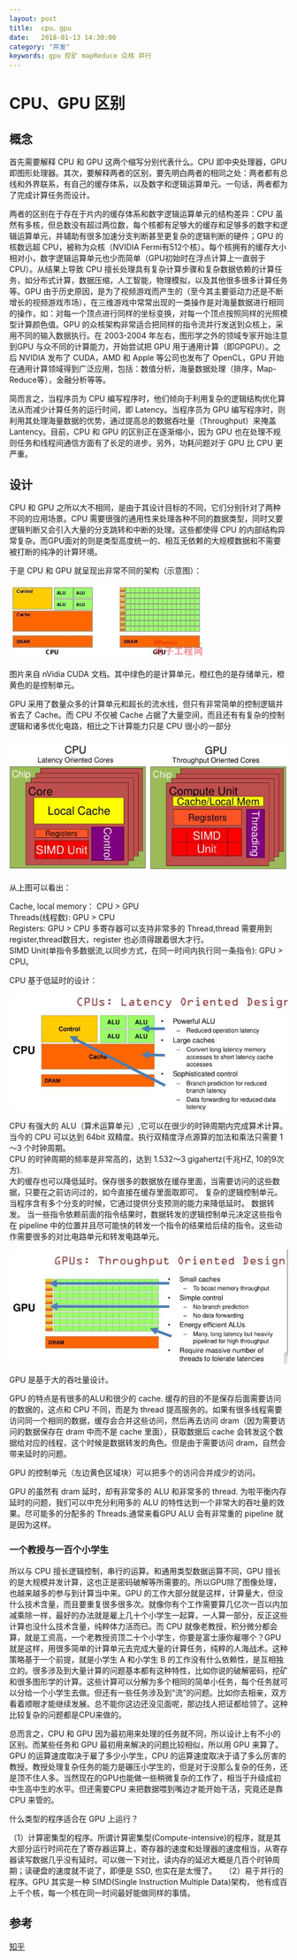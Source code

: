 ```yaml
---
layout: post
title:  cpu、gpu
date:   2018-01-13 14:30:00
category: "并发"
keywords: gpu 挖矿 mapReduce 众核 并行
---
```


# CPU、GPU 区别  
## 概念
首先需要解释 CPU 和 GPU 这两个缩写分别代表什么。CPU 即中央处理器，GPU 即图形处理器。其次，要解释两者的区别，要先明白两者的相同之处：两者都有总线和外界联系，有自己的缓存体系，以及数字和逻辑运算单元。一句话，两者都为了完成计算任务而设计。  

两者的区别在于存在于片内的缓存体系和数字逻辑运算单元的结构差异：CPU 虽然有多核，但总数没有超过两位数，每个核都有足够大的缓存和足够多的数字和逻辑运算单元，并辅助有很多加速分支判断甚至更复杂的逻辑判断的硬件；GPU 的核数远超 CPU，被称为众核（NVIDIA Fermi有512个核）。每个核拥有的缓存大小相对小，数字逻辑运算单元也少而简单（GPU初始时在浮点计算上一直弱于CPU）。从结果上导致 CPU 擅长处理具有复杂计算步骤和复杂数据依赖的计算任务，如分布式计算，数据压缩，人工智能，物理模拟，以及其他很多很多计算任务等。GPU 由于历史原因，是为了视频游戏而产生的（至今其主要驱动力还是不断增长的视频游戏市场），在三维游戏中常常出现的一类操作是对海量数据进行相同的操作，如：对每一个顶点进行同样的坐标变换，对每一个顶点按照同样的光照模型计算颜色值。GPU 的众核架构非常适合把同样的指令流并行发送到众核上，采用不同的输入数据执行。在 2003-2004 年左右，图形学之外的领域专家开始注意到GPU 与众不同的计算能力，开始尝试把 GPU 用于通用计算（即GPGPU）。之后 NVIDIA 发布了 CUDA，AMD 和 Apple 等公司也发布了 OpenCL，GPU 开始在通用计算领域得到广泛应用，包括：数值分析，海量数据处理（排序，Map-Reduce等），金融分析等等。  

简而言之，当程序员为 CPU 编写程序时，他们倾向于利用复杂的逻辑结构优化算法从而减少计算任务的运行时间，即 Latency。当程序员为 GPU 编写程序时，则利用其处理海量数据的优势，通过提高总的数据吞吐量（Throughput）来掩盖 Lantency。目前，CPU 和 GPU 的区别正在逐渐缩小，因为 GPU 也在处理不规则任务和线程间通信方面有了长足的进步。另外，功耗问题对于 GPU 比 CPU 更严重。

## 设计

CPU 和 GPU 之所以大不相同，是由于其设计目标的不同，它们分别针对了两种不同的应用场景。CPU 需要很强的通用性来处理各种不同的数据类型，同时又要逻辑判断又会引入大量的分支跳转和中断的处理。这些都使得 CPU 的内部结构异常复杂。而GPU面对的则是类型高度统一的、相互无依赖的大规模数据和不需要被打断的纯净的计算环境。

于是 CPU 和 GPU 就呈现出非常不同的架构（示意图）：

![cpu_gpu](/images/posts/cpu_gpu/cpu_gpu_arc.jpg)

图片来自 nVidia CUDA 文档。其中绿色的是计算单元，橙红色的是存储单元，橙黄色的是控制单元。

GPU 采用了数量众多的计算单元和超长的流水线，但只有非常简单的控制逻辑并省去了 Cache。而 CPU 不仅被 Cache 占据了大量空间，而且还有有复杂的控制逻辑和诸多优化电路，相比之下计算能力只是 CPU 很小的一部分

![cpu_gpu](/images/posts/cpu_gpu/oriention.jpg)

从上图可以看出：

Cache, local memory： CPU > GPU  
Threads(线程数): GPU > CPU  
Registers: GPU > CPU  多寄存器可以支持非常多的 Thread,thread 需要用到 register,thread数目大，register 也必须得跟着很大才行。  
SIMD Unit(单指令多数据流,以同步方式，在同一时间内执行同一条指令): GPU > CPU。  

CPU 基于低延时的设计：  

![cpu_gpu](/images/posts/cpu_gpu/latency_oriented.jpg)  

CPU 有强大的 ALU（算术运算单元）,它可以在很少的时钟周期内完成算术计算。  
当今的 CPU 可以达到 64bit 双精度。执行双精度浮点源算的加法和乘法只需要 1～3 个时钟周期。  
CPU 的时钟周期的频率是非常高的，达到 1.532～3 gigahertz(千兆HZ, 10的9次方).  
大的缓存也可以降低延时。保存很多的数据放在缓存里面，当需要访问的这些数据，只要在之前访问过的，如今直接在缓存里面取即可。
复杂的逻辑控制单元。当程序含有多个分支的时候，它通过提供分支预测的能力来降低延时。
数据转发。 当一些指令依赖前面的指令结果时，数据转发的逻辑控制单元决定这些指令在 pipeline 中的位置并且尽可能快的转发一个指令的结果给后续的指令。这些动作需要很多的对比电路单元和转发电路单元。 

![cpu_gpu](/images/posts/cpu_gpu/throughout_oriented.jpg)  

GPU 是基于大的吞吐量设计。

GPU 的特点是有很多的ALU和很少的 cache. 缓存的目的不是保存后面需要访问的数据的，这点和 CPU 不同，而是为 thread 提高服务的。如果有很多线程需要访问同一个相同的数据，缓存会合并这些访问，然后再去访问 dram（因为需要访问的数据保存在 dram 中而不是 cache 里面），获取数据后 cache 会转发这个数据给对应的线程，这个时候是数据转发的角色。但是由于需要访问 dram，自然会带来延时的问题。

GPU 的控制单元（左边黄色区域块）可以把多个的访问合并成少的访问。

GPU 的虽然有 dram 延时，却有非常多的 ALU 和非常多的 thread. 为啦平衡内存延时的问题，我们可以中充分利用多的 ALU 的特性达到一个非常大的吞吐量的效果。尽可能多的分配多的 Threads.通常来看GPU ALU 会有非常重的 pipeline 就是因为这样。

### 一个教授与一百个小学生 

所以与 CPU 擅长逻辑控制，串行的运算。和通用类型数据运算不同，GPU 擅长的是大规模并发计算，这也正是密码破解等所需要的。所以GPU除了图像处理，也越来越多的参与到计算当中来。GPU 的工作大部分就是这样，计算量大，但没什么技术含量，而且要重复很多很多次。就像你有个工作需要算几亿次一百以内加减乘除一样，最好的办法就是雇上几十个小学生一起算，一人算一部分，反正这些计算也没什么技术含量，纯粹体力活而已。而 CPU 就像老教授，积分微分都会算，就是工资高，一个老教授资顶二十个小学生，你要是富士康你雇哪个？GPU 就是这样，用很多简单的计算单元去完成大量的计算任务，纯粹的人海战术。这种策略基于一个前提，就是小学生 A 和小学生 B 的工作没有什么依赖性，是互相独立的。很多涉及到大量计算的问题基本都有这种特性，比如你说的破解密码，挖矿和很多图形学的计算。这些计算可以分解为多个相同的简单小任务，每个任务就可以分给一个小学生去做。但还有一些任务涉及到“流”的问题。比如你去相亲，双方看着顺眼才能继续发展。总不能你这边还没见面呢，那边找人把证都给领了。这种比较复杂的问题都是CPU来做的。  

总而言之，CPU 和 GPU 因为最初用来处理的任务就不同，所以设计上有不小的区别。而某些任务和 GPU 最初用来解决的问题比较相似，所以用 GPU 来算了。GPU 的运算速度取决于雇了多少小学生，CPU 的运算速度取决于请了多么厉害的教授。教授处理复杂任务的能力是碾压小学生的，但是对于没那么复杂的任务，还是顶不住人多。当然现在的GPU也能做一些稍微复杂的工作了，相当于升级成初中生高中生的水平。但还需要CPU 来把数据喂到嘴边才能开始干活，究竟还是靠 CPU 来管的。

什么类型的程序适合在 GPU 上运行？

（1）计算密集型的程序。所谓计算密集型(Compute-intensive)的程序，就是其大部分运行时间花在了寄存器运算上，寄存器的速度和处理器的速度相当，从寄存器读写数据几乎没有延时。可以做一下对比，读内存的延迟大概是几百个时钟周期；读硬盘的速度就不说了，即便是 SSD, 也实在是太慢了。　　（2）易于并行的程序。GPU 其实是一种 SIMD(Single Instruction Multiple Data)架构， 他有成百上千个核，每一个核在同一时间最好能做同样的事情。


## 参考  
[知乎](https://www.zhihu.com/question/19903344/answer/96081382)  